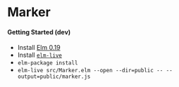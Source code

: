 # Marker

#### Getting Started (dev)
  - Install [Elm 0.19](https://guide.elm-lang.org/install.html)
  - Install [`elm-live`](https://github.com/architectcodes/elm-live)
  - `elm-package install`
  - `elm-live src/Marker.elm --open --dir=public -- --output=public/marker.js`
